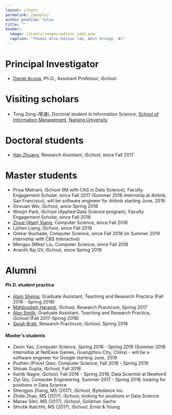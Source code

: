 ```yaml
---
layout: single
permalink: /people/
author_profile: false
title: ""
header:
  image: /assets/images/edison_lab2.png
  caption: "Thomas Alva Edison lab, West Orange, NJ"
---
```


# Principal Investigator

- [Daniel Acuna](/about), Ph.D., Assistant Professor, iSchool

# Visiting scholars

- Tong Zeng (曾通), Doctoral student in Information Science, 
[School of Information Management](https://www.nju.edu.cn/EN/7f/7d/c7136a163709/page.htm), 
[Nanjing University](https://www.nju.edu.cn/EN/)

# Doctoral students

- [Han Zhuang](https://ischool.syr.edu/people/directories/view/hzhuang/), Research Assistant, iSchool, since Fall 2017

# Master students

- Priya Matnani, iSchool (IM with CAS in Data Science), Faculty Engagement Scholar, since Fall 2017 (Summer 2018 internship at Airbnb, San Francisco), will be software engineer for Airbnb starting June, 2019
- Xinxuan Wei, iSchool, since Spring 2018
- Woojin Park, iSchool (Applied Data Science program), Faculty Engagement Scholar, since Fall 2018
- [Ziyue (Alan) Xiang](http://www.alanshawn.com/), Computer Science, since Fall 2018
- Lizhen Liang, iSchool, since Fall 2018
- Omkar Buchade, Computer Science, since Fall 2018 (in Summer 2019 internship with CBS Interactive)
- Mengyu (Mike) Liu, Computer Science, since Fall 2018
- Ananth Raj GV, iSchool, since Spring 2019


# Alumni

#### Ph.D. student practica
- [Alain Shema](http://alainshema.com), Graduate Assistant, Teaching and Research
Practica (Fall 2016 - Spring 2018)
- [Mahboobeh Harandi](https://ischool.syr.edu/people/directories/view/mharandi/), 
iSchool, Research Practicum, Spring 2017
- [Alex Smith](https://ischool.syr.edu/people/directories/view/aosmith/), Graduate Assistant, Teaching and Research
Practica, iSchool (Fall 2017-Spring 2018) 
- [Sarah Bratt](https://ischool.syr.edu/people/directories/view/sebratt/), Research Practicum, iSchool, Spring 2018


#### Master's students
- Zexin Yao, Computer Science, Spring 2018 - Spring 2019 (Summer 2018 internship at NetEase Games, Guangzhou City, China) - will be a software engineer for Google starting June, 2019
- Puzhen (Price) Qian, Computer Science, Fall 2018 - Spring 2019
- Shloak Gupta, iSchool, Fall 2018
- Kartik Nagre, iSchool, Fall 2016 - Spring 2018, Data Scientist at NewtonX
- Ziyi Qiu, Computer Engineering, Summer 2017 - Spring 2018, looking for positions in Data Science
- Shengjun Zhang, MS (2017), iSchool, Bytedance Inc.
- Zhida Zhao, MS (2017), iSchool, looking for positions in Data Science
- Manas Sikri, MS (2017), iSchool, Goldman Sachs
- Shrutik Katchhi, MS (2017), iSchool, Ernst & Young
